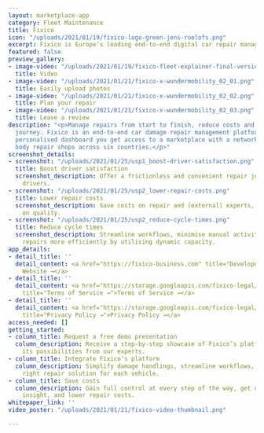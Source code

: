 ```yaml
---
layout: marketplace-app
category: Fleet Maintenance
title: Fixico
icon: "/uploads/2021/01/19/fixico-logo-green-jens-roelofs.png"
excerpt: Fixico is Europe’s leading end-to-end digital car repair management platform.
featured: false
preview_gallery:
- image-video: "/uploads/2021/01/19/fixico-fleet-explainer-final-version-updated-with-subs-1-jens-roelofs.mp4"
  title: Video
- image-video: "/uploads/2021/01/21/fixico-x-wundermobility_02_01.png"
  title: Easily upload photos
- image-video: "/uploads/2021/01/21/fixico-x-wundermobility_02_02.png"
  title: Plan your repair
- image-video: "/uploads/2021/01/21/fixico-x-wundermobility_02_03.png"
  title: Leave a review
description: "<p>Manage repairs from start to finish, reduce costs and offer a hassle-free
  journey. Fixico is an end-to-end car damage repair management platform. Via Fixico’s
  personalised dashboard you get access to a marketplace with a network of over 2,000
  body repair shops across six countries.</p>"
screenshot_details:
- screenshot: "/uploads/2021/01/25/usp1_boost-driver-satisfaction.png"
  title: Boost driver satisfaction
  screenshot_description: Offer a frictionless and convenient repair journey to your
    drivers.
- screenshot: "/uploads/2021/01/25/usp2_lower-repair-costs.png"
  title: Lower repair costs
  screenshot_description: Save costs on repair and (external) experts, and never compromise
    on quality.
- screenshot: "/uploads/2021/01/25/usp2_reduce-cycle-times.png"
  title: Reduce cycle times
  screenshot_description: Streamline workflows, minimise manual activities, and schedule
    repairs more efficiently by utilising dynamic capacity.
app_details:
- detail_title: ''
  detail_content: <a href="https://fixico-business.com" title="Developer Website →">Developer
    Website →</a>
- detail_title: ''
  detail_content: <a href="https://storage.googleapis.com/fixico-legal/de_DE/latest/consumer/terms-and-conditions.pdf"
    title="Terms of Service →">Terms of Service →</a>
- detail_title: ''
  detail_content: <a href="https://storage.googleapis.com/fixico-legal/de_DE/latest/consumer/privacy-cookie-policy.pdf"
    title="Privacy Policy →">Privacy Policy →</a>
access_needed: []
getting_started:
- column_title: Request a free demo presentation
  column_description: Receive a step-by-step showcase of Fixico’s platform and all
    its possibilities from our experts.
- column_title: Integrate Fixico’s platform
  column_description: Simplify damage handlings, streamline workflows, and find the
    right repair solution for each vehicle.
- column_title: Save costs
  column_description: Gain full control at every step of the way, get unique data
    insight, and lower repair costs.
whitepaper_link: ''
video_poster: "/uploads/2021/01/21/fixico-video-thumbnail.png"

---
```

